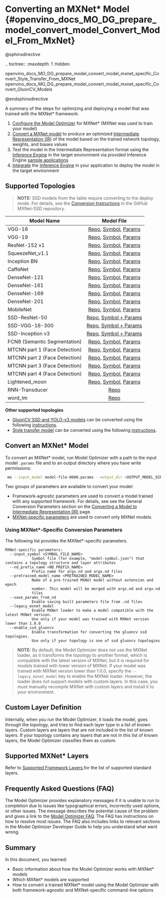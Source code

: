 # Converting an MXNet* Model {#openvino_docs_MO_DG_prepare_model_convert_model_Convert_Model_From_MxNet}

@sphinxdirective

.. toctree::
   :maxdepth: 1
   :hidden:

   openvino_docs_MO_DG_prepare_model_convert_model_mxnet_specific_Convert_Style_Transfer_From_MXNet
   openvino_docs_MO_DG_prepare_model_convert_model_mxnet_specific_Convert_GluonCV_Models

@endsphinxdirective

A summary of the steps for optimizing and deploying a model that was trained with the MXNet\* framework:

1. [Configure the Model Optimizer](../Config_Model_Optimizer.md) for MXNet* (MXNet was used to train your model)
2. [Convert a MXNet model](#ConvertMxNet) to produce an optimized [Intermediate Representation (IR)](../../IR_and_opsets.md) of the model based on the trained network topology, weights, and biases values
3. Test the model in the Intermediate Representation format using the [Inference Engine](../../../IE_DG/Deep_Learning_Inference_Engine_DevGuide.md) in the target environment via provided Inference Engine [sample applications](../../../IE_DG/Samples_Overview.md)
4. [Integrate](../../../IE_DG/Samples_Overview.md) the [Inference Engine](../../../IE_DG/Deep_Learning_Inference_Engine_DevGuide.md) in your application to deploy the model in the target environment

## Supported Topologies

> **NOTE:** SSD models from the table require converting to the deploy mode. For details, see the [Conversion Instructions](https://github.com/zhreshold/mxnet-ssd/#convert-model-to-deploy-mode) in the GitHub MXNet-SSD repository.

| Model Name| Model File |
| ------------- |:-------------:|
|VGG-16|	[Repo](https://github.com/dmlc/mxnet-model-gallery/tree/master), [Symbol](http://data.mxnet.io/models/imagenet/vgg/vgg16-symbol.json), [Params](http://data.mxnet.io/models/imagenet/vgg/vgg16-0000.params)|
|VGG-19|	[Repo](https://github.com/dmlc/mxnet-model-gallery/tree/master), [Symbol](http://data.mxnet.io/models/imagenet/vgg/vgg19-symbol.json), [Params](http://data.mxnet.io/models/imagenet/vgg/vgg19-0000.params)|
|ResNet-152 v1|	[Repo](https://github.com/dmlc/mxnet-model-gallery/tree/master), [Symbol](http://data.mxnet.io/models/imagenet/resnet/152-layers/resnet-152-symbol.json), [Params](http://data.mxnet.io/models/imagenet/resnet/152-layers/resnet-152-0000.params)|
|SqueezeNet_v1.1|	[Repo](https://github.com/dmlc/mxnet-model-gallery/tree/master), [Symbol](http://data.mxnet.io/models/imagenet/squeezenet/squeezenet_v1.1-symbol.json), [Params](http://data.mxnet.io/models/imagenet/squeezenet/squeezenet_v1.1-0000.params)|
|Inception BN|	[Repo](https://github.com/dmlc/mxnet-model-gallery/tree/master), [Symbol](http://data.mxnet.io/models/imagenet/inception-bn/Inception-BN-symbol.json), [Params](http://data.mxnet.io/models/imagenet/inception-bn/Inception-BN-0126.params)|
|CaffeNet|	[Repo](https://github.com/dmlc/mxnet-model-gallery/tree/master), [Symbol](http://data.mxnet.io/mxnet/models/imagenet/caffenet/caffenet-symbol.json), [Params](http://data.mxnet.io/models/imagenet/caffenet/caffenet-0000.params)|
|DenseNet-121|	[Repo](https://github.com/miraclewkf/DenseNet), [Symbol](https://raw.githubusercontent.com/miraclewkf/DenseNet/master/model/densenet-121-symbol.json), [Params](https://drive.google.com/file/d/0ByXcv9gLjrVcb3NGb1JPa3ZFQUk/view?usp=drive_web)|
|DenseNet-161|	[Repo](https://github.com/miraclewkf/DenseNet), [Symbol](https://raw.githubusercontent.com/miraclewkf/DenseNet/master/model/densenet-161-symbol.json), [Params](https://drive.google.com/file/d/0ByXcv9gLjrVcS0FwZ082SEtiUjQ/view)|
|DenseNet-169| 	[Repo](https://github.com/miraclewkf/DenseNet), [Symbol](https://raw.githubusercontent.com/miraclewkf/DenseNet/master/model/densenet-169-symbol.json), [Params](https://drive.google.com/file/d/0ByXcv9gLjrVcOWZJejlMOWZvZmc/view)|
|DenseNet-201|	[Repo](https://github.com/miraclewkf/DenseNet), [Symbol](https://raw.githubusercontent.com/miraclewkf/DenseNet/master/model/densenet-201-symbol.json), [Params](https://drive.google.com/file/d/0ByXcv9gLjrVcUjF4MDBwZ3FQbkU/view)|
|MobileNet|	[Repo](https://github.com/KeyKy/mobilenet-mxnet), [Symbol](https://github.com/KeyKy/mobilenet-mxnet/blob/master/mobilenet.py), [Params](https://github.com/KeyKy/mobilenet-mxnet/blob/master/mobilenet-0000.params)|
|SSD-ResNet-50|	[Repo](https://github.com/zhreshold/mxnet-ssd), [Symbol + Params](https://github.com/zhreshold/mxnet-ssd/releases/download/v0.6/resnet50_ssd_512_voc0712_trainval.zip)|
|SSD-VGG-16-300|	[Repo](https://github.com/zhreshold/mxnet-ssd), [Symbol + Params](https://github.com/zhreshold/mxnet-ssd/releases/download/v0.5-beta/vgg16_ssd_300_voc0712_trainval.zip)|
|SSD-Inception v3|	[Repo](https://github.com/zhreshold/mxnet-ssd), [Symbol + Params](https://github.com/zhreshold/mxnet-ssd/releases/download/v0.7-alpha/ssd_inceptionv3_512_voc0712trainval.zip)|
|FCN8 (Semantic Segmentation)|	[Repo](https://github.com/apache/incubator-mxnet/tree/master/example/fcn-xs), [Symbol](https://www.dropbox.com/sh/578n5cxej7ofd6m/AAA9SFCBN8R_uL2CnAd3WQ5ia/FCN8s_VGG16-symbol.json?dl=0), [Params](https://www.dropbox.com/sh/578n5cxej7ofd6m/AABHWZHCtA2P6iR6LUflkxb_a/FCN8s_VGG16-0019-cpu.params?dl=0)|
|MTCNN part 1 (Face Detection)| [Repo](https://github.com/pangyupo/mxnet_mtcnn_face_detection), [Symbol](https://github.com/pangyupo/mxnet_mtcnn_face_detection/blob/master/model/det1-symbol.json), [Params](https://github.com/pangyupo/mxnet_mtcnn_face_detection/blob/master/model/det1-0001.params)|
|MTCNN part 2 (Face Detection)| [Repo](https://github.com/pangyupo/mxnet_mtcnn_face_detection), [Symbol](https://github.com/pangyupo/mxnet_mtcnn_face_detection/blob/master/model/det2-symbol.json), [Params](https://github.com/pangyupo/mxnet_mtcnn_face_detection/blob/master/model/det2-0001.params)|
|MTCNN part 3 (Face Detection)| [Repo](https://github.com/pangyupo/mxnet_mtcnn_face_detection), [Symbol](https://github.com/pangyupo/mxnet_mtcnn_face_detection/blob/master/model/det3-symbol.json), [Params](https://github.com/pangyupo/mxnet_mtcnn_face_detection/blob/master/model/det3-0001.params)|
|MTCNN part 4 (Face Detection)| [Repo](https://github.com/pangyupo/mxnet_mtcnn_face_detection), [Symbol](https://github.com/pangyupo/mxnet_mtcnn_face_detection/blob/master/model/det4-symbol.json), [Params](https://github.com/pangyupo/mxnet_mtcnn_face_detection/blob/master/model/det4-0001.params)|
|Lightened_moon| [Repo](https://github.com/tornadomeet/mxnet-face/tree/master/model/lightened_moon), [Symbol](https://github.com/tornadomeet/mxnet-face/blob/master/model/lightened_moon/lightened_moon_fuse-symbol.json), [Params](https://github.com/tornadomeet/mxnet-face/blob/master/model/lightened_moon/lightened_moon_fuse-0082.params)|
|RNN-Transducer| [Repo](https://github.com/HawkAaron/mxnet-transducer) |
|word_lm| [Repo](https://github.com/apache/incubator-mxnet/tree/master/example/rnn/word_lm) |

**Other supported topologies**

* [GluonCV SSD and YOLO-v3 models](https://gluon-cv.mxnet.io/model_zoo/detection.html) can be converted using the following [instructions](mxnet_specific/Convert_GluonCV_Models.md).
* [Style transfer model](https://github.com/zhaw/neural_style) can be converted using the following [instructions](mxnet_specific/Convert_Style_Transfer_From_MXNet.md).

## Convert an MXNet* Model <a name="ConvertMxNet"></a>

To convert an MXNet\* model, run Model Optimizer with a path to the input model `.params` file and to an output directory where you have write permissions:

```sh
 mo --input_model model-file-0000.params --output_dir <OUTPUT_MODEL_DIR>
```

Two groups of parameters are available to convert your model:

* Framework-agnostic parameters are used to convert a model trained with any supported framework. For details, see see the General Conversion Parameters section on the [Converting a Model to Intermediate Representation (IR)](Converting_Model.md) page.
* [MXNet-specific parameters](#mxnet_specific_conversion_params) are used to convert only MXNet models.


### Using MXNet\*-Specific Conversion Parameters <a name="mxnet_specific_conversion_params"></a>
The following list provides the MXNet\*-specific parameters.

```
MXNet-specific parameters:
  --input_symbol <SYMBOL_FILE_NAME>
            Symbol file (for example, "model-symbol.json") that contains a topology structure and layer attributes
  --nd_prefix_name <ND_PREFIX_NAME>
            Prefix name for args.nd and argx.nd files
  --pretrained_model_name <PRETRAINED_MODEL_NAME>
            Name of a pre-trained MXNet model without extension and epoch
            number. This model will be merged with args.nd and argx.nd
            files
  --save_params_from_nd
            Enable saving built parameters file from .nd files
  --legacy_mxnet_model
            Enable MXNet loader to make a model compatible with the latest MXNet version.
            Use only if your model was trained with MXNet version lower than 1.0.0
  --enable_ssd_gluoncv
            Enable transformation for converting the gluoncv ssd topologies.
            Use only if your topology is one of ssd gluoncv topologies
```

> **NOTE:** By default, the Model Optimizer does not use the MXNet loader, as it transforms the topology to another format, which is compatible with the latest
> version of MXNet, but it is required for models trained with lower version of MXNet. If your model was trained with MXNet version lower than 1.0.0, specify the
> `--legacy_mxnet_model` key to enable the MXNet loader. However, the loader does not support models with custom layers. In this case, you must manually
> recompile MXNet with custom layers and install it to your environment.

## Custom Layer Definition

Internally, when you run the Model Optimizer, it loads the model, goes through the topology, and tries to find each layer type in a list of known layers. Custom layers are layers that are not included in the list of known layers. If your topology contains any layers that are not in this list of known layers, the Model Optimizer classifies them as custom.

## Supported MXNet\* Layers
Refer to [Supported Framework Layers ](../Supported_Frameworks_Layers.md) for the list of supported standard layers.

## Frequently Asked Questions (FAQ)

The Model Optimizer provides explanatory messages if it is unable to run to completion due to issues like typographical errors, incorrectly used options, or other issues. The message describes the potential cause of the problem and gives a link to the [Model Optimizer FAQ](../Model_Optimizer_FAQ.md). The FAQ has instructions on how to resolve most issues. The FAQ also includes links to relevant sections in the Model Optimizer Developer Guide to help you understand what went wrong.

## Summary

In this document, you learned:

* Basic information about how the Model Optimizer works with MXNet\* models
* Which MXNet\* models are supported
* How to convert a trained MXNet\* model using the Model Optimizer with both framework-agnostic and MXNet-specific command-line options
